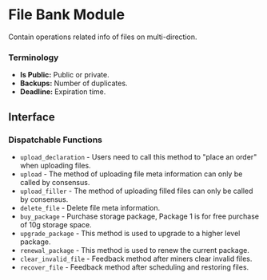 # File Bank Module

Contain operations related info of files on multi-direction.

### Terminology

* **Is Public:** Public or private.
* **Backups:** Number of duplicates.
* **Deadline:** Expiration time.

## Interface

### Dispatchable Functions
* `upload_declaration` - Users need to call this method to "place an order" when uploading files.
* `upload` - The method of uploading file meta information can only be called by consensus.
* `upload_filler` - The method of uploading filled files can only be called by consensus.
* `delete_file` - Delete file meta information.
* `buy_package` - Purchase storage package, Package 1 is for free purchase of 10g storage space.
* `upgrade_package` - This method is used to upgrade to a higher level package.
* `renewal_package` - This method is used to renew the current package.
* `clear_invalid_file` - Feedback method after miners clear invalid files.
* `recover_file` - Feedback method after scheduling and restoring files.

